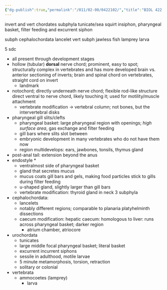 ```yaml
---
{"dg-publish":true,"permalink":"/011/02-00/0422102/","title":"BIOL 422 — Lab (Section 2)","tags":["BIOL422"],"created":"2024-09-26T13:45:04.150-07:00","updated":"2024-09-26T15:28:33.198-07:00"}
---
```


invert and vert chordates
subphyla
tunicate/sea squirt
insiphon, pharyngeal basket, filter feeding and excurrent siphon

subph cephalochordata
lancelet
vert subph
jawless fish
lamprey larva

5 sdc
- all present through development stages
- hollow (tubular) **dorsal** nerve chord; prominent, easy to spot; structurally complex in vertebrates and has more developed brain vs. anterior sectioning of inverts; brain and spinal chord on vertebrates, straight cord on invert
	- landmark
- notochord; directly underneath nerve chord; flexible rod-like structure direct ventral to nerve chord, likely touching it; used for motility/muscle attachment
	- vertebrate modification → vertebral column; not bones, but the intervertebral disks
- pharyngeal gill slits/clefts
	- pharyngeal basket: large pharyngeal region with openings; *high surface area*, gas exchange and filter feeding
	- gill bars where slits slot between
	- embryonic development in many vertebrates who do not have them now
	- region multidevelops: ears, jawbones, tonsils, thymus gland
- post-anal tail: extension beyond the anus
- endostyle \*
	- ventralmost side of pharyngeal basket
	- gland that secretes mucus
	- mucus coats gill bars and gels, making food particles stick to gills during filter feeding
	- u-shaped gland, slightly larger than gill bars
	- vertebrate modification: thyroid gland in neck
3 subphyla
- cephalochordata:
	- lancelets
	- notably different regions; comparable to planaria platyhelminth dissections
	- caecum modification: hepatic caecum: homologous to liver: runs across pharyngeal basket; darker region
		- atrium chamber, atriocore
- urochordata
	- tunicates
	- large middle focal pharyngeal basket; literal basket
	- excurrent incurrent siphons
	- sessile in adulthood, motile larvae
	- 5 minute metamorphosis, torsion, retraction
	- solitary or colonial
- vertebrata
	- ammocoetes (lamprey)
		- larva